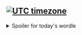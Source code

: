 [![UTC timezone](https://img.shields.io/badge/timezone-UTC%2FGMT-informational)](https://www.timeanddate.com/worldclock/timezone/utc)
---
<details>
<summary>Spoiler for today's wordle</summary>
aroma (2022-02-16+00:00)
</details>
